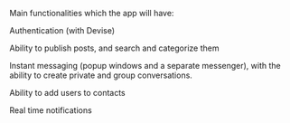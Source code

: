 Main functionalities which the app will have:

Authentication (with Devise)

Ability to publish posts, and search and categorize them

Instant messaging (popup windows and a separate messenger), with the ability to create private and group conversations.

Ability to add users to contacts

Real time notifications
